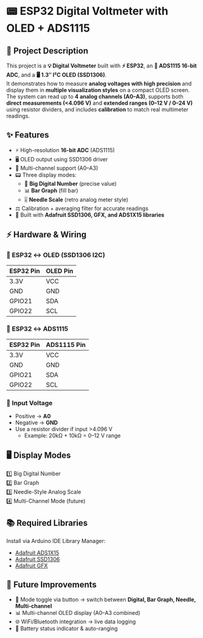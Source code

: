 # 📟 ESP32 Digital Voltmeter with OLED + ADS1115  

## 📝 Project Description  

This project is a **💡 Digital Voltmeter** built with **⚡ ESP32**, an **📏 ADS1115 16-bit ADC**, and a **🖥️ 1.3″ I²C OLED (SSD1306)**.  
It demonstrates how to measure **analog voltages with high precision** and display them in **multiple visualization styles** on a compact OLED screen.  
The system can read up to **4 analog channels (A0–A3)**, supports both **direct measurements (<4.096 V)** and **extended ranges (0–12 V / 0–24 V)** using resistor dividers, and includes **calibration** to match real multimeter readings.  

## ✨ Features  

- ⚡ High-resolution **16-bit ADC** (ADS1115)  
- 🖥️ OLED output using SSD1306 driver  
- 🔌 Multi-channel support (A0–A3)  
- 📟 Three display modes:  
  - 🔢 **Big Digital Number** (precise value)  
  - 📊 **Bar Graph** (fill bar)  
  - 🎚️ **Needle Scale** (retro analog meter style)  
- ⚖️ Calibration + averaging filter for accurate readings  
- 🧩 Built with **Adafruit SSD1306, GFX, and ADS1X15 libraries**  


## ⚡ Hardware & Wiring  

### 📌 ESP32 ↔ OLED (SSD1306 I2C)  
| ESP32 Pin | OLED Pin |
|-----------|----------|
| 3.3V      | VCC      |
| GND       | GND      |
| GPIO21    | SDA      |
| GPIO22    | SCL      |

### 📌 ESP32 ↔ ADS1115  
| ESP32 Pin | ADS1115 Pin |
|-----------|-------------|
| 3.3V      | VCC         |
| GND       | GND         |
| GPIO21    | SDA         |
| GPIO22    | SCL         |

### 📌 Input Voltage  
- Positive → **A0**  
- Negative → **GND**  
- Use a resistor divider if input >4.096 V  
  - Example: 20kΩ + 10kΩ = 0–12 V range  

## 🖥️ Display Modes  
1️⃣ Big Digital Number  
2️⃣ Bar Graph  
3️⃣ Needle-Style Analog Scale  
4️⃣ Multi-Channel Mode (future)  

## 📚 Required Libraries  

Install via Arduino IDE Library Manager:  
- [Adafruit ADS1X15](https://github.com/adafruit/Adafruit_ADS1X15)  
- [Adafruit SSD1306](https://github.com/adafruit/Adafruit_SSD1306)  
- [Adafruit GFX](https://github.com/adafruit/Adafruit-GFX-Library)  

## 🚀 Future Improvements  

- 🔘 Mode toggle via button → switch between **Digital, Bar Graph, Needle, Multi-channel**  
- 📊 Multi-channel OLED display (A0–A3 combined)  
- 🌐 WiFi/Bluetooth integration → live data logging  
- 🔋 Battery status indicator & auto-ranging  



